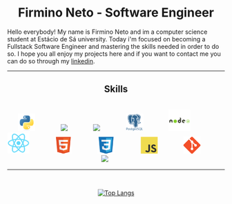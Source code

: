 <!--Introduction-->
<div align='center'>
<h1>Firmino Neto - Software Engineer</h1>
</div>
<p>
Hello everybody! My name is Firmino Neto and im a computer science student at Estácio de Sá university. Today i'm focused on becoming a Fullstack Software Engineer and mastering the skills needed in order to do so. I hope you all enjoy my projects here and if you want to contact me you can do so through my <a href="https://www.linkedin.com/in/firminoneto11/">linkedin</a>.
</p>
<hr>

<!--Skills-->
<div align='center'><h2>Skills</h2></div>
<br>
<div align='center'>

<img height="40" src="https://raw.githubusercontent.com/devicons/devicon/master/icons/python/python-original.svg">
    &nbsp;&nbsp;&nbsp;&nbsp;&nbsp;&nbsp;&nbsp;&nbsp;&nbsp;&nbsp;&nbsp;&nbsp;&nbsp;
    <img height="40" src="https://upload.wikimedia.org/wikipedia/de/0/0e/Django-logo.svg">
    &nbsp;&nbsp;&nbsp;&nbsp;&nbsp;&nbsp;&nbsp;&nbsp;&nbsp;&nbsp;&nbsp;&nbsp;&nbsp;
    <img height="40" src="https://miro.medium.com/max/2000/1*hRrsnPfpb5qbnCqc5uYrOA.png">
    &nbsp;&nbsp;&nbsp;&nbsp;&nbsp;&nbsp;&nbsp;&nbsp;&nbsp;&nbsp;&nbsp;&nbsp;&nbsp;
    <img height="40" src="https://raw.githubusercontent.com/devicons/devicon/9f4f5cdb393299a81125eb5127929ea7bfe42889/icons/postgresql/postgresql-plain-wordmark.svg">
     &nbsp;&nbsp;&nbsp;&nbsp;&nbsp;&nbsp;&nbsp;&nbsp;&nbsp;&nbsp;&nbsp;&nbsp;&nbsp;
    <img height="50" src="https://raw.githubusercontent.com/devicons/devicon/master/icons/nodejs/nodejs-original-wordmark.svg">
    &nbsp;&nbsp;&nbsp;&nbsp;&nbsp;&nbsp;&nbsp;&nbsp;&nbsp;&nbsp;&nbsp;&nbsp;&nbsp;
    <img height="50" src="https://raw.githubusercontent.com/devicons/devicon/master/icons/react/react-original.svg">
    &nbsp;&nbsp;&nbsp;&nbsp;&nbsp;&nbsp;&nbsp;&nbsp;&nbsp;&nbsp;&nbsp;&nbsp;&nbsp;
    <img height="40" src="https://raw.githubusercontent.com/devicons/devicon/master/icons/html5/html5-original.svg">
    &nbsp;&nbsp;&nbsp;&nbsp;&nbsp;&nbsp;&nbsp;&nbsp;&nbsp;&nbsp;&nbsp;&nbsp;&nbsp;
    <img height="40" src="https://raw.githubusercontent.com/devicons/devicon/master/icons/css3/css3-original.svg">
    &nbsp;&nbsp;&nbsp;&nbsp;&nbsp;&nbsp;&nbsp;&nbsp;&nbsp;&nbsp;&nbsp;&nbsp;&nbsp;
    <img height="40" src="https://raw.githubusercontent.com/devicons/devicon/master/icons/javascript/javascript-original.svg">
    &nbsp;&nbsp;&nbsp;&nbsp;&nbsp;&nbsp;&nbsp;&nbsp;&nbsp;&nbsp;&nbsp;&nbsp;&nbsp;
    <img height="40" src="https://raw.githubusercontent.com/devicons/devicon/master/icons/git/git-original.svg">
    &nbsp;&nbsp;&nbsp;&nbsp;&nbsp;&nbsp;&nbsp;&nbsp;&nbsp;&nbsp;&nbsp;&nbsp;&nbsp;
<img height='40' src='https://www.vectorlogo.zone/logos/github/github-tile.svg'>&nbsp;&nbsp;&nbsp;&nbsp;&nbsp;&nbsp;&nbsp;&nbsp;&nbsp;&nbsp;&nbsp;&nbsp;&nbsp;

</div>
<hr/>
<br>
<!--Most Used languages-->
<div align='center'>

[![Top Langs](https://github-readme-stats.vercel.app/api/top-langs/?username=firminoneto11&show_icons=true&theme=radical)](https://github.com/anuraghazra/github-readme-stats)

</div>

<!--
<img height="40" src="https://www.vectorlogo.zone/logos/sqlite/sqlite-ar21.svg">
&nbsp;&nbsp;&nbsp;&nbsp;&nbsp;&nbsp;&nbsp;&nbsp;&nbsp;&nbsp;&nbsp;&nbsp;&nbsp;
<img height="40" src="https://raw.githubusercontent.com/devicons/devicon/master/icons/mysql/mysql-original.svg">
&nbsp;&nbsp;&nbsp;&nbsp;&nbsp;&nbsp;&nbsp;&nbsp;&nbsp;&nbsp;&nbsp;&nbsp;&nbsp;
-->